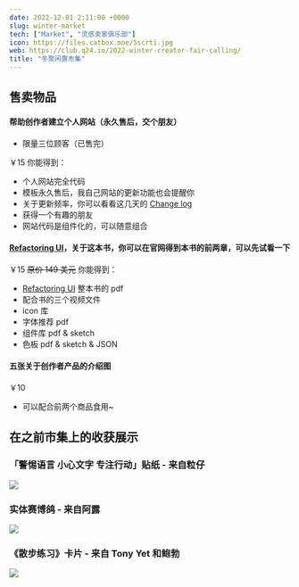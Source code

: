 ```yaml
---
date: 2022-12-01 2:11:00 +0000
slug: winter-market
tech: ["Market", "灵感卖家俱乐部"]
icon: https://files.catbox.moe/5scrti.jpg
web: https://club.q24.io/2022-winter-creator-fair-calling/
title: "冬聚闲置市集"
---
```



## 售卖物品

#### 帮助创作者建立个人网站（永久售后，交个朋友）

- 限量三位顾客（已售完）

￥15 你能得到：

- 个人网站完全代码
- 模板永久售后，我自己网站的更新功能也会提醒你
- 关于更新频率，你可以看看这几天的 [Change log](https://www.notion.so/02f007a3a09c45baa192e55d916c3be8)
- 获得一个有趣的朋友
- 网站代码是组件化的，可以随意组合

#### [Refactoring UI](https://www.refactoringui.com/)，关于这本书，你可以在官网得到本书的前两章，可以先试看一下

￥15 ~~原价 149 美元~~ 你能得到：

- [Refactoring UI](https://www.refactoringui.com/) 整本书的 pdf
- 配合书的三个视频文件
- icon 库
- 字体推荐 pdf
- 组件库 pdf & sketch
- 色板 pdf & sketch & JSON

#### 五张关于创作者产品的介绍图

￥10

- 可以配合前两个商品食用~


## 在之前市集上的收获展示

### 「警惕语言 小心文字 专注行动」贴纸 - 来自粒仔
![](https://files.catbox.moe/mnqkyg.png)

### 实体赛博鸽 - 来自阿露
![](https://files.catbox.moe/kqy9s8.png)

### 《散步练习》卡片 - 来自 Tony Yet 和鲍勃
![](https://files.catbox.moe/gkonk0.png)
